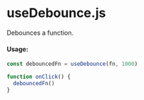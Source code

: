 # useDebounce.js

Debounces a function.

#### Usage:

```js
const debouncedFn = useDebounce(fn, 1000)

function onClick() {
  debouncedFn()
}
```

